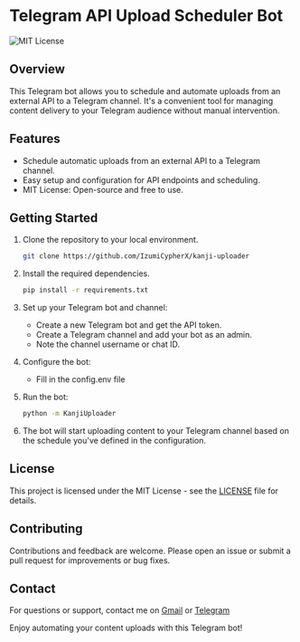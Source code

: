 # Telegram API Upload Scheduler Bot

![MIT License](https://img.shields.io/badge/license-MIT-blue.svg)

## Overview

This Telegram bot allows you to schedule and automate uploads from an external API to a Telegram channel. It's a convenient tool for managing content delivery to your Telegram audience without manual intervention.

## Features

- Schedule automatic uploads from an external API to a Telegram channel.
- Easy setup and configuration for API endpoints and scheduling.
- MIT License: Open-source and free to use.

## Getting Started

1. Clone the repository to your local environment.

   ```bash
   git clone https://github.com/IzumiCypherX/kanji-uploader
   ```

2. Install the required dependencies.

   ```bash
   pip install -r requirements.txt
   ```

3. Set up your Telegram bot and channel:
   - Create a new Telegram bot and get the API token.
   - Create a Telegram channel and add your bot as an admin.
   - Note the channel username or chat ID.

4. Configure the bot:
   - Fill in the config.env file

5. Run the bot:

   ```bash
   python -m KanjiUploader
   ```

6. The bot will start uploading content to your Telegram channel based on the schedule you've defined in the configuration.


## License

This project is licensed under the MIT License - see the [LICENSE](LICENSE) file for details.

## Contributing

Contributions and feedback are welcome. Please open an issue or submit a pull request for improvements or bug fixes.

## Contact

For questions or support, contact me on [Gmail](mailto:sidhartharao1@.com) or [Telegram](https://telegram.dog/TheSidharthaRao)

Enjoy automating your content uploads with this Telegram bot!
